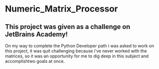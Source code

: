 # Numeric_Matrix_Processor
## This project was given as a challenge on JetBrains Academy!
On my way to complete the Python Developer path i was asked to work on this project,
it was quit challenging because i've never worked with the matrices,
so it was an opportunity for me to dig deep in this subject and accomplishtwo goals at once.
